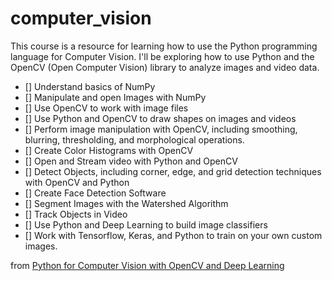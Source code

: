 # computer_vision

This course is a resource for learning how to use the Python programming language for Computer Vision.
I'll be exploring how to use Python and the OpenCV (Open Computer Vision) library to analyze images and video data.

- [] Understand basics of NumPy
- [] Manipulate and open Images with NumPy
- [] Use OpenCV to work with image files
- [] Use Python and OpenCV to draw shapes on images and videos
- [] Perform image manipulation with OpenCV, including smoothing, blurring, thresholding, and morphological operations.
- [] Create Color Histograms with OpenCV
- [] Open and Stream video with Python and OpenCV
- [] Detect Objects, including corner, edge, and grid detection techniques with OpenCV and Python
- [] Create Face Detection Software
- [] Segment Images with the Watershed Algorithm
- [] Track Objects in Video
- [] Use Python and Deep Learning to build image classifiers
- [] Work with Tensorflow, Keras, and Python to train on your own custom images.


from [Python for Computer Vision with OpenCV and Deep Learning](https://www.udemy.com/course/python-for-computer-vision-with-opencv-and-deep-learning/)











